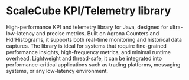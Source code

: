 # ScaleCube KPI/Telemetry library

High-performance KPI and telemetry library for Java, designed for ultra-low-latency and precise metrics. Built on Agrona Counters and HdrHistograms, it supports both real-time monitoring and historical data captures. The library is ideal for systems that require fine-grained performance insights, high-frequency metrics, and minimal runtime overhead. Lightweight and thread-safe, it can be integrated into performance-critical applications such as trading platforms, messaging systems, or any low-latency environment.
